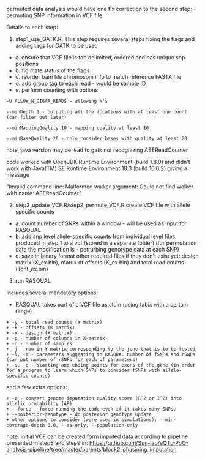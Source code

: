 permuted data analysis would have one fix correction to the second step: - permuting SNP information in VCF file

Details to each step:

1. step1_use_GATK.R. This step requires several steps fixing the flags and adding tags for GATK to be used
+ a. ensure that VCF file is tab delimited, ordered and has unique snp positions
+ b. fig mate status of the flags
+ c. reorder bam file chromosom info to match reference FASTA file
+ d. add group tag to each read - would be sample ID
+ e. perform counting with options 
```
-U ALLOW_N_CIGAR_READS - allowing N's

--minDepth 1 - outputing all the locations with at least one count (can filter out later)

--minMappingQuality 10 - mapping quality at least 10

--minBaseQuality 20 - only consider bases with quality at least 20
```
note, java version may be lead to gatk not recognizing ASEReadCounter

code worked with OpenJDK Runtime Environment (build 1.8.0) and didn't work with Java(TM) SE Runtime Environment 18.3 (build 10.0.2) giving a message

"Invalid command line: Malformed walker argument: Could not find walker with name: ASEReadCounter"

2. step2_update_VCF.R/step2_permute_VCF.R create VCF file with allele specific counts
+ a. count number of SNPs within a window - will be used as input for RASQUAL
+ b. add snp level allele-specific counts from individual level files produced in step 1 to a vcf (stored in a separate folder)
(for permutation data the modification is - petrurbing genotype data at each SNP)
+ c. save in binary format other required files if they don't exist yet: design matrix (X_ex.bin), matrix of offsets (K_ex.bin) and total read counts (Tcnt_ex.bin)

3. run RASQUAL

Includes several mandatory options: 
+ RASQUAL takes part of a VCF file as stdin (using tabix with a certain range)
```
+ -y - total read counts (Y matrix)
+ -k - offsets (K matrix)
+ -x - design (X matrix)
+ -p - number of columns in X-matrix
+ -n - number of samples
+ -j - row in Y-matrix corresponding to the jene that is to be tested
+ -l, -m - parameters suggesting to RASQUAL number of fSNPs and rSNPs (can put number of rSNPs for each of parameters)
+ -s, -e - starting and ending points for exons of the gene (in order for a program to learn which SNPs to consider fSNPs with allele-specific counts)
```
and a few extra options:
```
+ -z - convert genome imputation quality score (R^2 or I^2) into allelic probability (AP)
+ --force - force running the code even if it takes many SNPs.
+ --posterior-genotype - do posterior genotype update
+ other options to consider (were used in simulations): --min-coverage-depth 0.0, --as-only, --population-only
```

note. initial VCF can be created form imputed data according to pipeline presented in step8 and step9 in:
https://github.com/Sun-lab/eQTL-PoO-analysis-pipeline/tree/master/parents/block2_phasining_imputation
